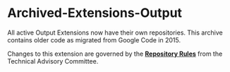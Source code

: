 # Archived-Extensions-Output
All active Output Extensions now have their own repositories.  This archive contains older code as migrated from Google Code in 2015.

Changes to this extension are governed by the [**Repository Rules**](https://sites.google.com/site/landismodel/developers/developers-blog/repositoryrulesfromthetechnicaladvisorycommittee) from the Technical Advisory Committee.

